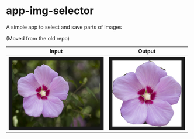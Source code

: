 # app-img-selector
A simple app to select and save parts of images

(Moved from the old repo)


| Input        | Output           | 
| ------------- |:-------------:| 
| <img src="test/flower.jpg" alt="Input image" width="240" height="180" border="10" /> | <img src="/test/output-1.jpg" alt="Output image" width="189" height="180" border="10"/> | 

